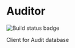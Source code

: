# Auditor

![Build status badge](https://github.com/DotNetRu/Auditor/actions/workflows/ContinuousIntegration.yml/badge.svg)

Client for Audit database
